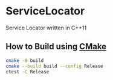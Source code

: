 # ServiceLocator

Service Locator written in C++11

## How to Build using [CMake](https://cmake.org/)

```bash
cmake -B build
cmake --build build --config Release
ctest -C Release
```
